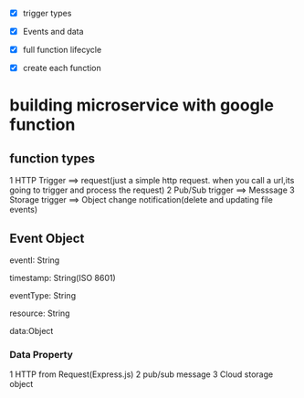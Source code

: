 - [x] trigger types
- [x] Events and data
- [x] full function lifecycle
- [x] create each function


# building microservice with google function

## function types
1 HTTP Trigger ==> request(just a simple http request. when you call a url,its going to trigger and process the request)
2 Pub/Sub trigger  ==> Messsage
3 Storage trigger ==> Object change notification(delete and updating file events)

  
## Event Object 
eventI: String

timestamp: String(ISO 8601)

eventType: String

resource: String

data:Object

### Data Property
1 HTTP from Request(Express.js)
2 pub/sub message
3 Cloud storage object






